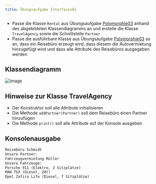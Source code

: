```yaml
---
title: Übungsaufgabe Interfaces01
---
```


- Passe die Klasse `Rental` aus Übungsaufgabe [Polymorphie03](polymorphie03.md) anhand des abgebildeten Klassendiagramms an und erstelle die Klasse 
`TravelAgency` sowie die Schnittstelle `Partner`
- Passe die ausführbare Klasse aus Übungsaufgabe [Polymorphie03](polymorphie03.md) so an, dass ein Reisebüro erzeugt wird, dass diesem die Autovermietung 
hinzugefügt wird und dass alle Attribute des Reisebüros ausgegeben werden

## Klassendiagramm
![image](https://user-images.githubusercontent.com/47243617/170883385-dbd51dae-eeba-49f9-a6ca-a8714f1b994d.png)

## Hinweise zur Klasse TravelAgency
- Der Konstruktor soll alle Attribute initialisieren
- Die Methode `addPartner(Partner)` soll dem Reisebüro einen Partner hinzufügen
- Die Methode `print()` soll alle Attribute auf der Konsole ausgeben

## Konsolenausgabe
```markdown
Reisebüro Schmidt
Unsere Partner:
Fahrzeugvermietung Müller
Unsere Fahrzeuge:
Porsche 911 (Elektro, 2 Sitzplätze)
MAN TGX (Diesel, 20t)
Opel Zafira Life (Diesel, 7 Sitzplätze)
```
